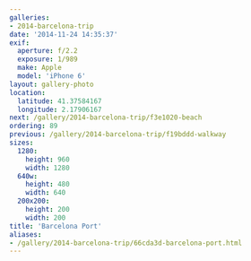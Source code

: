 ```yaml
---
galleries:
- 2014-barcelona-trip
date: '2014-11-24 14:35:37'
exif:
  aperture: f/2.2
  exposure: 1/989
  make: Apple
  model: 'iPhone 6'
layout: gallery-photo
location:
  latitude: 41.37584167
  longitude: 2.17906167
next: /gallery/2014-barcelona-trip/f3e1020-beach
ordering: 89
previous: /gallery/2014-barcelona-trip/f19bddd-walkway
sizes:
  1280:
    height: 960
    width: 1280
  640w:
    height: 480
    width: 640
  200x200:
    height: 200
    width: 200
title: 'Barcelona Port'
aliases:
- /gallery/2014-barcelona-trip/66cda3d-barcelona-port.html
---
```

